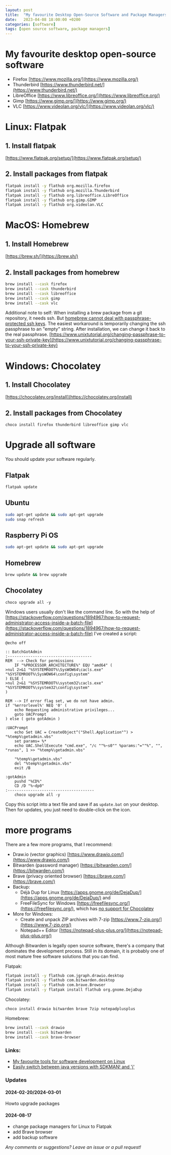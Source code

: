 ```yaml
---
layout: post
title:  "My favourite Desktop Open-Source Software and Package Managers"
date:   2023-04-08 18:00:00 +0200
categories: [software]
tags: [open source software, package managers]
---
```


# My favourite desktop open-source software

* Firefox      [https://www.mozilla.org/](https://www.mozilla.org/)
* Thunderbird  [https://www.thunderbird.net/](https://www.thunderbird.net/)
* LibreOffice  [https://www.libreoffice.org/](https://www.libreoffice.org/)
* Gimp         [https://www.gimp.org/](https://www.gimp.org/)
* VLC          [https://www.videolan.org/vlc/](https://www.videolan.org/vlc/)

# Linux: Flatpak

## 1. Install flatpak

[https://www.flatpak.org/setup/](https://www.flatpak.org/setup/)

## 2. Install packages from flatpak
```bash
flatpak install -y flathub org.mozilla.firefox
flatpak install -y flathub org.mozilla.Thunderbird
flatpak install -y flathub org.libreoffice.LibreOffice
flatpak install -y flathub org.gimp.GIMP
flatpak install -y flathub org.videolan.VLC
```

# MacOS: Homebrew

## 1. Install Homebrew
[https://brew.sh/](https://brew.sh/)

## 2. Install packages from homebrew
```bash
brew install --cask firefox
brew install --cask thunderbird
brew install --cask libreoffice
brew install --cask gimp
brew install --cask vlc
```

Additional note to self:
When installing a brew package from a git repository, it needs ssh.
But [homebrew cannot deal with passphrase-protected ssh keys](https://github.com/Homebrew/brew/issues/6583).
The easiest workaround is temporarily changing the ssh passphrase to an "empty" string.
After installation, we can change it back to the real passphrase.
[https://www.unixtutorial.org/changing-passphrase-to-your-ssh-private-key](https://www.unixtutorial.org/changing-passphrase-to-your-ssh-private-key)

# Windows: Chocolatey

## 1. Install Chocolatey
[https://chocolatey.org/install](https://chocolatey.org/install)

## 2. Install packages from Chocolatey
```
choco install firefox thunderbird libreoffice gimp vlc
```

# Upgrade all software

You should update your software regularly.

## Flatpak

```bash
flatpak update
```

## Ubuntu

```bash
sudo apt-get update && sudo apt-get upgrade
sudo snap refresh
```


## Raspberry Pi OS

```bash
sudo apt-get update && sudo apt-get upgrade
```

## Homebrew

```bash
brew update && brew upgrade
```

## Chocolatey

```
choco upgrade all -y
```
Windows users usually don't like the command line. 
So with the help of [https://stackoverflow.com/questions/1894967/how-to-request-administrator-access-inside-a-batch-file](https://stackoverflow.com/questions/1894967/how-to-request-administrator-access-inside-a-batch-file) I've created a script:
```
@echo off

:: BatchGotAdmin
:-------------------------------------
REM  --> Check for permissions
    IF "%PROCESSOR_ARCHITECTURE%" EQU "amd64" (
>nul 2>&1 "%SYSTEMROOT%\SysWOW64\cacls.exe" "%SYSTEMROOT%\SysWOW64\config\system"
) ELSE (
>nul 2>&1 "%SYSTEMROOT%\system32\cacls.exe" "%SYSTEMROOT%\system32\config\system"
)

REM --> If error flag set, we do not have admin.
if '%errorlevel%' NEQ '0' (
    echo Requesting administrative privileges...
    goto UACPrompt
) else ( goto gotAdmin )

:UACPrompt
    echo Set UAC = CreateObject^("Shell.Application"^) > "%temp%\getadmin.vbs"
    set params= %*
    echo UAC.ShellExecute "cmd.exe", "/c ""%~s0"" %params:"=""%", "", "runas", 1 >> "%temp%\getadmin.vbs"

    "%temp%\getadmin.vbs"
    del "%temp%\getadmin.vbs"
    exit /B

:gotAdmin
    pushd "%CD%"
    CD /D "%~dp0"
:--------------------------------------    
    choco upgrade all -y
```
Copy this script into a text file and save if as `update.bat` on your desktop. Then for updates, you just need to double-click on the icon.

# more programs
There are a few more programs, that I recommend:

* Draw.io   (vector graphics)   [https://www.drawio.com/](https://www.drawio.com/)
* Bitwarden (password manager)  [https://bitwarden.com/](https://bitwarden.com/)
* Brave (privacy oriented browser) [https://brave.com/](https://brave.com/)
* Backup: 
  * Déjà Dup for Linux [https://apps.gnome.org/de/DejaDup/](https://apps.gnome.org/de/DejaDup/) and 
  * FreeFileSync for Windows [https://freefilesync.org/](https://freefilesync.org/), which has [no support for Chocolatey](https://freefilesync.org/forum/viewtopic.php?t=10390)
* More for Windows: 
  * Create and unpack ZIP archives with 7-zip [https://www.7-zip.org/](https://www.7-zip.org/)
  * Notepad++ Editor [https://notepad-plus-plus.org/](https://notepad-plus-plus.org/)

Although Bitwarden is legally open source software, there's a company that dominates the development process.
Still in its domain, it is probably one of most mature free software solutions that you can find.

Flatpak:
```bash
flatpak install -y flathub com.jgraph.drawio.desktop
flatpak install -y flathub com.bitwarden.desktop
flatpak install -y flathub com.brave.Browser
flatpak install -y flatpak install flathub org.gnome.DejaDup
```

Chocolatey:
```
choco install drawio bitwarden brave 7zip notepadplusplus
```

Homebrew:
```bash
brew install --cask drawio
brew install --cask bitwarden
brew install --cask brave-browser
```

### Links:
* [My favourite tools for software development on Linux](/software/2024/08/17/softwarepackages_for_development.html)
* [Easily switch between java versions with SDKMAN! and 'j'](/software/java/2022/12/30/sdkman_j.html)

### Updates

#### 2024-02-20/2024-03-01

Howto upgrade packages

#### 2024-08-17
* change package managers for Linux to Flatpak
* add Brave browser
* add backup software


*Any comments or suggestions? Leave an issue or a pull request!*